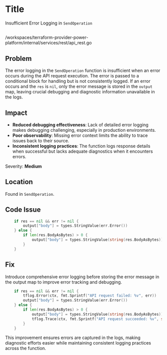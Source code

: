 # Title

Insufficient Error Logging in `SendOperation`

##

/workspaces/terraform-provider-power-platform/internal/services/rest/api_rest.go

## Problem

The error logging in the `SendOperation` function is insufficient when an error occurs during the API request execution. The error is passed to a conditional block for handling but is not consistently logged. If an error occurs and the `res` is `nil`, only the error message is stored in the `output` map, leaving crucial debugging and diagnostic information unavailable in the logs.

## Impact

- **Reduced debugging effectiveness**: Lack of detailed error logging makes debugging challenging, especially in production environments.
- **Poor observability**: Missing error context limits the ability to trace issues back to their source.
- **Inconsistent logging practices**: The function logs response details when successful but lacks adequate diagnostics when it encounters errors.

Severity: **Medium**

## Location

Found in `SendOperation`.

## Code Issue

```go
	if res == nil && err != nil {
		output["body"] = types.StringValue(err.Error())
	} else {
		if len(res.BodyAsBytes) > 0 {
			output["body"] = types.StringValue(string(res.BodyAsBytes))
		}
	}
```

## Fix

Introduce comprehensive error logging before storing the error message in the output map to improve error tracking and debugging.

```go
	if res == nil && err != nil {
		tflog.Error(ctx, fmt.Sprintf("API request failed: %v", err))
		output["body"] = types.StringValue(err.Error())
	} else {
		if len(res.BodyAsBytes) > 0 {
			output["body"] = types.StringValue(string(res.BodyAsBytes))
			tflog.Trace(ctx, fmt.Sprintf("API request succeeded: %v", string(res.BodyAsBytes)))
		}
	}
```

This improvement ensures errors are captured in the logs, making diagnostic efforts easier while maintaining consistent logging practices across the function.